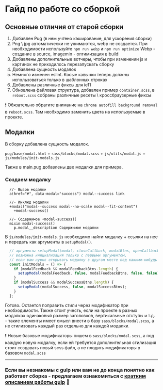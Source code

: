 # Гайд по работе со сборкой
## Основные отличия от старой сборки
1. Добавлен Pug (в нем учтено кэширование, для ускорения сборки)
2. Png \ jpg автоматически не ужимаются, webp не создается.
При необходимости используйте `npm run webp` и `npm run optimize`
Webp - создание в source, imagemin - оптимизация в build
3. Добавлены дополнительные вотчеры, чтобы при изменении js и картинок не приходилось перезапускать сборку
4. Добавлена сущность модалок
5. Немного изменен eslint. Косые кавычки теперь должны использоваться только в шаблонных строках
6. Добавлены различные фиксы для ie11
7. Обновлена файловая структура, добавлен пример `container.scss`, в `reboot.scss` собраны различные ресеты \ кроссбраузерные фиксы

❗ Обязательно обратите внимание на `chrome autofill background removal` в `reboot.scss`. Там необходимо заменить цвета на используемые в проекте.

## Модалки
В сборку добавлена сущность модалок.

`pug/base/modal.html` + `sass/blocks/modal.scss` + `js/utils/modal.js` + `js/modules/init-modals.js`

Также в main.pug добавлены две модалки для примера.

### Создаем модалку

```pug
  //- Вызов модалки
  a(href="#", data-modal="success") modal--success link

  //- Инклюд модалки
  +modal("modal--success modal--no-scale modal--fit-content")
    +modal-success()

  //- Содержимое +modal-success()
  mixin modal-success()
    p.modal__description Содержимое модалки
```

В `js/modules/init-modals.js` необходимо найти модалку + ссылки на нее и передать как аргументы в `setupModal()`.

```js
  // аргументы setupModal(modal, closeCallback, modalBtns, openCallback, noPrevDefault)
  // возможна инициализация только с первыми аргументом,
  // если вам нужно открывать модалку в другом месте под какими-нибудь условиями
  const initModals = () => {
    if (modalFeedback && modalFeedbackBtns.length) {
      setupModal(modalFeedback, false, modalFeedbackBtns, false, false);
    }
    if (modalSuccess && modalSuccessBtns.length) {
      setupModal(modalSuccess, false, modalSuccessBtns);
    }
  };
```

Готово. Остается поправить стили через модификатор при необходимости.
Также стоит учесть, если на проекте в разных модалках одинаковый размер заголовков, вертикальные отступы и т.д. - такие элементы имеет смысл внести в базу `sass/blocks/modal.scss`, а не стилизовать каждый раз отдельно для каждой модалки.

❗ Новые базовые модификаторы пишем в `sass/blocks/modal.scss`, а под каждую новую модалку, если ей требуется дополнительная стилизация стоит создавать новый scss файл, а не плодить модификаторы в базовом `modal.scss`

---

### Если вы незнакомы с gulp или вам не до конца понятно как работает сборка - предлагаем ознакомиться с [кратким описанием работы gulp](/GULP-GUIDE.md) 📘
